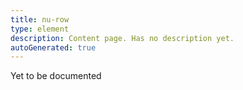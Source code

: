 ```yaml
---
title: nu-row
type: element
description: Content page. Has no description yet.
autoGenerated: true
---
```


Yet to be documented